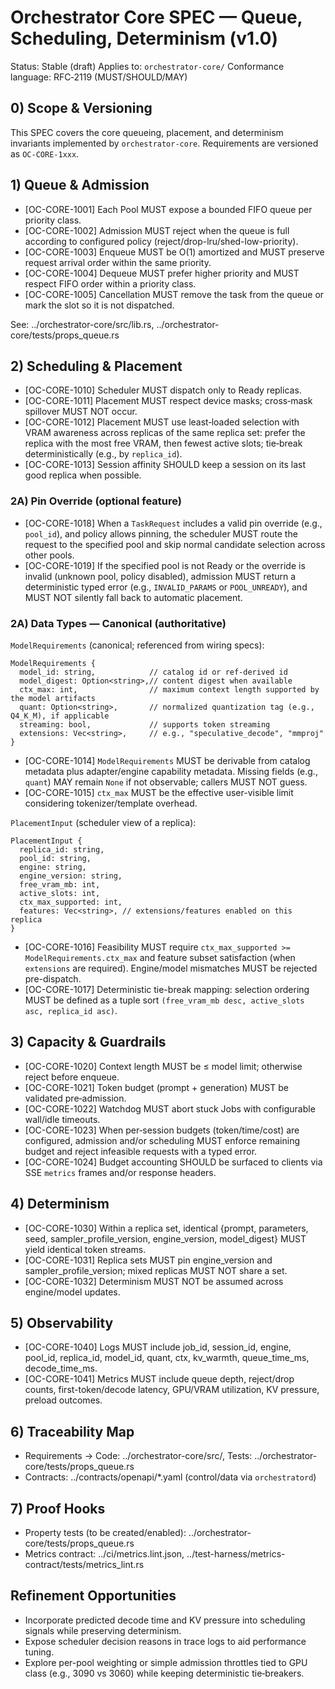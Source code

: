 # Orchestrator Core SPEC — Queue, Scheduling, Determinism (v1.0)

Status: Stable (draft)
Applies to: `orchestrator-core/`
Conformance language: RFC‑2119 (MUST/SHOULD/MAY)

## 0) Scope & Versioning

This SPEC covers the core queueing, placement, and determinism invariants implemented by `orchestrator-core`. Requirements are versioned as `OC-CORE-1xxx`.

## 1) Queue & Admission

- [OC-CORE-1001] Each Pool MUST expose a bounded FIFO queue per priority class.
- [OC-CORE-1002] Admission MUST reject when the queue is full according to configured policy (reject/drop-lru/shed-low-priority).
- [OC-CORE-1003] Enqueue MUST be O(1) amortized and MUST preserve request arrival order within the same priority.
- [OC-CORE-1004] Dequeue MUST prefer higher priority and MUST respect FIFO order within a priority class.
- [OC-CORE-1005] Cancellation MUST remove the task from the queue or mark the slot so it is not dispatched.

See: ../orchestrator-core/src/lib.rs, ../orchestrator-core/tests/props_queue.rs

## 2) Scheduling & Placement

- [OC-CORE-1010] Scheduler MUST dispatch only to Ready replicas.
- [OC-CORE-1011] Placement MUST respect device masks; cross‑mask spillover MUST NOT occur.
- [OC-CORE-1012] Placement MUST use least‑loaded selection with VRAM awareness across replicas of the same replica set: prefer the replica with the most free VRAM, then fewest active slots; tie‑break deterministically (e.g., by `replica_id`).
- [OC-CORE-1013] Session affinity SHOULD keep a session on its last good replica when possible.

### 2A) Pin Override (optional feature)

- [OC-CORE-1018] When a `TaskRequest` includes a valid pin override (e.g., `pool_id`), and policy allows pinning, the scheduler MUST route the request to the specified pool and skip normal candidate selection across other pools.
- [OC-CORE-1019] If the specified pool is not Ready or the override is invalid (unknown pool, policy disabled), admission MUST return a deterministic typed error (e.g., `INVALID_PARAMS` or `POOL_UNREADY`), and MUST NOT silently fall back to automatic placement.

### 2A) Data Types — Canonical (authoritative)

`ModelRequirements` (canonical; referenced from wiring specs):

```
ModelRequirements {
  model_id: string,            // catalog id or ref-derived id
  model_digest: Option<string>,// content digest when available
  ctx_max: int,                // maximum context length supported by the model artifacts
  quant: Option<string>,       // normalized quantization tag (e.g., Q4_K_M), if applicable
  streaming: bool,             // supports token streaming
  extensions: Vec<string>,     // e.g., "speculative_decode", "mmproj"
}
```

- [OC-CORE-1014] `ModelRequirements` MUST be derivable from catalog metadata plus adapter/engine capability metadata. Missing fields (e.g., `quant`) MAY remain `None` if not observable; callers MUST NOT guess.
- [OC-CORE-1015] `ctx_max` MUST be the effective user-visible limit considering tokenizer/template overhead.

`PlacementInput` (scheduler view of a replica):

```
PlacementInput {
  replica_id: string,
  pool_id: string,
  engine: string,
  engine_version: string,
  free_vram_mb: int,
  active_slots: int,
  ctx_max_supported: int,
  features: Vec<string>, // extensions/features enabled on this replica
}
```

- [OC-CORE-1016] Feasibility MUST require `ctx_max_supported >= ModelRequirements.ctx_max` and feature subset satisfaction (when `extensions` are required). Engine/model mismatches MUST be rejected pre-dispatch.
- [OC-CORE-1017] Deterministic tie-break mapping: selection ordering MUST be defined as a tuple sort `(free_vram_mb desc, active_slots asc, replica_id asc)`.

## 3) Capacity & Guardrails

- [OC-CORE-1020] Context length MUST be ≤ model limit; otherwise reject before enqueue.
- [OC-CORE-1021] Token budget (prompt + generation) MUST be validated pre‑admission.
- [OC-CORE-1022] Watchdog MUST abort stuck Jobs with configurable wall/idle timeouts.
- [OC-CORE-1023] When per‑session budgets (token/time/cost) are configured, admission and/or scheduling MUST enforce remaining budget and reject infeasible requests with a typed error.
- [OC-CORE-1024] Budget accounting SHOULD be surfaced to clients via SSE `metrics` frames and/or response headers.

## 4) Determinism

- [OC-CORE-1030] Within a replica set, identical {prompt, parameters, seed, sampler_profile_version, engine_version, model_digest} MUST yield identical token streams.
- [OC-CORE-1031] Replica sets MUST pin engine_version and sampler_profile_version; mixed replicas MUST NOT share a set.
- [OC-CORE-1032] Determinism MUST NOT be assumed across engine/model updates.

## 5) Observability

- [OC-CORE-1040] Logs MUST include job_id, session_id, engine, pool_id, replica_id, model_id, quant, ctx, kv_warmth, queue_time_ms, decode_time_ms.
- [OC-CORE-1041] Metrics MUST include queue depth, reject/drop counts, first-token/decode latency, GPU/VRAM utilization, KV pressure, preload outcomes.

## 6) Traceability Map

- Requirements → Code: ../orchestrator-core/src/, Tests: ../orchestrator-core/tests/props_queue.rs
- Contracts: ../contracts/openapi/*.yaml (control/data via `orchestratord`)

## 7) Proof Hooks

- Property tests (to be created/enabled): ../orchestrator-core/tests/props_queue.rs
- Metrics contract: ../ci/metrics.lint.json, ../test-harness/metrics-contract/tests/metrics_lint.rs

## Refinement Opportunities

- Incorporate predicted decode time and KV pressure into scheduling signals while preserving determinism.
- Expose scheduler decision reasons in trace logs to aid performance tuning.
- Explore per-pool weighting or simple admission throttles tied to GPU class (e.g., 3090 vs 3060) while keeping deterministic tie‑breakers.
